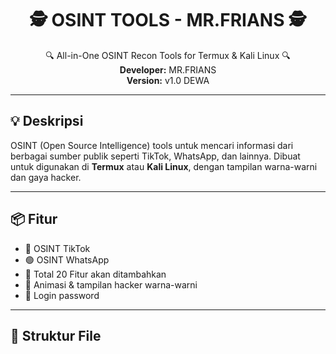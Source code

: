 <h1 align="center">🕵️ OSINT TOOLS - MR.FRIANS 🕵️</h1>

<p align="center">
  🔍 All-in-One OSINT Recon Tools for Termux & Kali Linux 🔍<br>
  <b>Developer:</b> MR.FRIANS<br>
  <b>Version:</b> v1.0 DEWA<br>
</p>

---

## 💡 Deskripsi

OSINT (Open Source Intelligence) tools untuk mencari informasi dari berbagai sumber publik seperti TikTok, WhatsApp, dan lainnya. Dibuat untuk digunakan di **Termux** atau **Kali Linux**, dengan tampilan warna-warni dan gaya hacker.

---

## 📦 Fitur

- 🔎 OSINT TikTok  
- 🟢 OSINT WhatsApp  
- 🧠 Total 20 Fitur akan ditambahkan  
- 🎨 Animasi & tampilan hacker warna-warni  
- 🔐 Login password

---

## 📁 Struktur File
